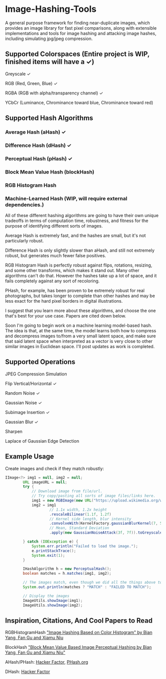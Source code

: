 # Image-Hashing-Tools
A general purpose framework for finding near-duplicate images, which provides an image library for fast pixel comparisons, along with extensible implementations and tools for image hashing and attacking image hashes, including simulating jpg/jpeg compression.

## Supported Colorspaces (Entire project is WIP, finished items will have a ✓)
Greyscale ✓

RGB (Red, Green, Blue) ✓

RGBA (RGB with alpha/transparency channel) ✓

YCbCr (Luminance, Chrominance toward blue, Chrominance toward red) 

## Supported Hash Algorithms

### Average Hash (aHash) ✓

### Difference Hash (dHash) ✓

### Perceptual Hash (pHash) ✓

### Block Mean Value Hash (blockHash)

### RGB Histogram Hash 

### Machine-Learned Hash (WIP, will require external dependencies.)

All of these different hashing algorithms are going to have their own unique tradeoffs in terms of computation time, robustness, and fitness for the purpose of identifying different sorts of images. 

Average Hash is extremely fast, and the hashes are small, but it's not particularly robust.

Difference Hash is only slightly slower than aHash, and still not extremely robust, but generates much fewer false positives.

RGB Histogram Hash is perfectly robust against flips, rotations, resizing, and some other transforms, which makes it stand out. Many other algorithms can't do that. However the hashes take up a lot of space, and it fails completely against any sort of recoloring.

PHash, for example, has been proven to be extremely robust for real photographs, but takes longer to complete than other hashes and may be less exact for the hard pixel borders in digital illustrations.

I suggest that you learn more about these algorithms, and choose the one that's best for your use case. Papers are cited down below.


Soon I'm going to begin work on a machine learning model-based hash. The idea is that, at the same time, the model learns both how to compress and decompress images to/from a very small latent space, and make sure that said latent space when interpreted as a vector is very close to other similar images in Euclidean space. I'll post updates as work is completed.


## Supported Operations
JPEG Compression Simulation

Flip Vertical/Horizontal ✓

Random Noise ✓

Gaussian Noise ✓

Subimage Insertion ✓

Gaussian Blur ✓

Sharpen

Laplace of Gaussian Edge Detection

## Example Usage

Create images and check if they match robustly:
```Java
IImage<?> img1 = null, img2 = null;
		URL imageURL = null;
		try {
			// Download image from file/url.
			// Try copy/pasting all sorts of image files/links here.
			img1 = new RGBImage(new URL("https://upload.wikimedia.org/wikipedia/en/7/7d/Lenna_%28test_image%29.png"));
			img2 = img1
					// 1.1x width, 1.2x height
					.rescaleBilinear(1.1f, 1.2f)
					// Kernel side length, blur intensity
					.convolveWith(KernelFactory.gaussianBlurKernel(7, 5f))
					// Mean, Standard Deviation
					.apply(new GaussianNoiseAttack(3f, 7f)).toGreyscale();

		} catch (IOException e) {
			System.err.println("Failed to load the image.");
			e.printStackTrace();
			System.exit(1);
		}

		IHashAlgorithm h = new PerceptualHash();
		boolean matches = h.matches(img1, img2);

		// The images match, even though we did all the things above to one of them.
		System.out.println(matches ? "MATCH" : "FAILED TO MATCH");

		// Display the images
		ImageUtils.showImage(img1);
		ImageUtils.showImage(img2);
```

## Inspiration, Citations, And Cool Papers to Read
RGBHistogramHash
["Image Hashing Based on Color Histogram" by Bian Yang, Fan Gu and Xiamu Niu](http://manu35.magtech.com.cn/Jwk_ics/CN/abstract/abstract1269.shtml)

BlockHash
["Block Mean Value Based Image Perceptual Hashing by Bian Yang, Fan Gu and Xiamu Niu"](https://ieeexplore.ieee.org/document/4041692)

AHash/PHash:
[Hacker Factor](http://hackerfactor.com/blog/index.php%3F/archives/432-Looks-Like-It.html),
[PHash.org](https://www.phash.org/)

DHash:
[Hacker Factor](http://www.hackerfactor.com/blog/?/archives/529-Kind-of-Like-That.html)

